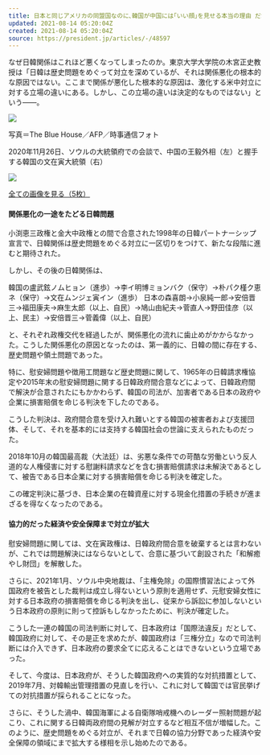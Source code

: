 ```yaml
---
title: 日本と同じアメリカの同盟国なのに､韓国が中国には｢いい顔｣を見せる本当の理由 だから日韓関係は戦後最悪に至った
updated: 2021-08-14 05:20:04Z
created: 2021-08-14 05:20:04Z
source: https://president.jp/articles/-/48597
---
```


なぜ日韓関係はこれほど悪くなってしまったのか。東京大学大学院の木宮正史教授は「日韓は歴史問題をめぐって対立を深めているが、それは関係悪化の根本的な原因ではない。ここまで関係が悪化した根本的な原因は、激化する米中対立に対する立場の違いにある。しかし、この立場の違いは決定的なものではない」という――。

[![](https://president.ismcdn.jp/mwimgs/f/a/-/img_fac54be0625f55c378a2301e92e55235923133.jpg)](https://president.jp/articles/photo/48597?pn=1)

写真＝The Blue House／AFP／時事通信フォト

2020年11月26日、ソウルの大統領府での会談で、中国の王毅外相（左）と握手する韓国の文在寅大統領（右）

[![](https://president.ismcdn.jp/common/president/images/icon_link-more.svg)](https://president.jp/articles/photo/48597?pn=1)

[全ての画像を見る（5枚）](https://president.jp/articles/photo/48597)

#### 関係悪化の一途をたどる日韓問題

小渕恵三政権と金大中政権との間で合意された1998年の日韓パートナーシップ宣言で、日韓関係は歴史問題をめぐる対立に一区切りをつけて、新たな段階に進むと期待された。

しかし、その後の日韓関係は、

韓国の盧武鉉ノムヒョン（進歩）→李イ明博ミョンバク（保守）→朴パク槿ク恵ネ（保守）→文在ムンジェ寅イン（進歩）日本の森喜朗→小泉純一郎→安倍晋三→福田康夫→麻生太郎（以上、自民）→鳩山由紀夫→菅直人→野田佳彦（以上、民主）→安倍晋三→菅義偉（以上、自民）

と、それぞれ政権交代を経過したが、関係悪化の流れに歯止めがかからなかった。こうした関係悪化の原因となったのは、第一義的に、日韓の間に存在する、歴史問題や領土問題であった。

特に、慰安婦問題や徴用工問題など歴史問題に関して、1965年の日韓請求権協定や2015年末の慰安婦問題に関する日韓政府間合意などによって、日韓政府間で解決が合意されたにもかかわらず、韓国の司法が、加害者である日本の政府や企業に損害賠償を命じる判決を下したのである。

こうした判決は、政府間合意を受け入れ難いとする韓国の被害者および支援団体、そして、それを基本的には支持する韓国社会の世論に支えられたものだった。

2018年10月の韓国最高裁（大法廷）は、劣悪な条件での苛酷な労働という反人道的な人権侵害に対する慰謝料請求などを含む損害賠償請求は未解決であるとして、被告である日本企業に対する損害賠償を命じる判決を確定した。

この確定判決に基づき、日本企業の在韓資産に対する現金化措置の手続きが進まざるを得なくなったのである。

#### 協力的だった経済や安全保障まで対立が拡大

慰安婦問題に関しては、文在寅政権は、日韓政府間合意を破棄するとは言わないが、これでは問題解決にはならないとして、合意に基づいて創設された「和解癒やし財団」を解散した。

さらに、2021年1月、ソウル中央地裁は、「主権免除」の国際慣習法によって外国政府を被告とした裁判は成立し得ないという原則を適用せず、元慰安婦女性に対する日本政府の損害賠償を命じる判決を出し、従来から訴訟に参加しないという日本政府の原則に則って控訴もしなかったために、判決が確定した。

こうした一連の韓国の司法判断に対して、日本政府は「国際法違反」だとして、韓国政府に対して、その是正を求めたが、韓国政府は「三権分立」なので司法判断には介入できず、日本政府の要求全てに応えることはできないという立場であった。

そして、今度は、日本政府が、そうした韓国政府への実質的な対抗措置として、2019年7月、対韓輸出管理措置の見直しを行い、これに対して韓国では官民挙げての対抗措置が採られることになった。

さらに、そうした渦中、韓国海軍による自衛隊哨戒機へのレーダー照射問題が起こり、これに関する日韓両政府間の見解が対立するなど相互不信が増幅した。このように、歴史問題をめぐる対立が、それまで日韓の協力分野であった経済や安全保障の領域にまで拡大する様相を示し始めたのである。